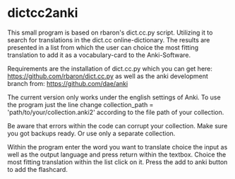 # dictcc2anki
This small program is based on rbaron's dict.cc.py script. Utilizing it to search for translations in the dict.cc online-dictionary.
The results are presented in a list from which the user can choice the most fitting translation to add it as a vocabulary-card to the Anki-Software.

Requirements are the installation of dict.cc.py which you can get here: https://github.com/rbaron/dict.cc.py
as well as the anki development branch from: https://github.com/dae/anki

The current version only works under the english settings of Anki.
To use the program just the line change collection_path = 'path/to/your/collection.anki2' according to the file path of your collection.

Be aware that errors within the code can corrupt your collection. Make sure you got backups ready. Or use only a separate collection.

Within the program enter the word you want to translate choice the input as well as the output language and press return within the textbox.
Choice the most fitting translation within the list click on it. Press the add to anki button to add the flashcard.